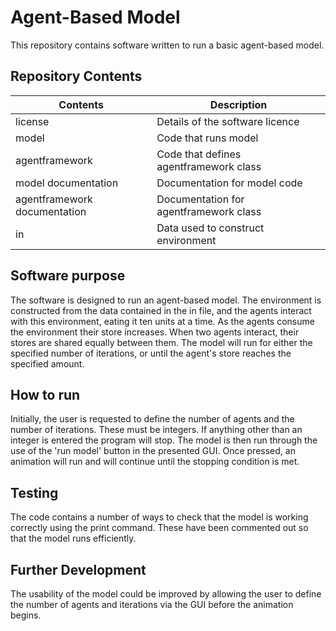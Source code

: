 # Agent-Based Model

This repository contains software written to run a basic agent-based model.

## Repository Contents
Contents | Description
-------- | -----------
license  | Details of the software licence
model    | Code that runs model
agentframework | Code that defines agentframework class
model documentation | Documentation for model code
agentframework documentation | Documentation for agentframework class
in | Data used to construct environment

## Software purpose
The software is designed to run an agent-based model. The environment is constructed from 
the data contained in the in file, and the agents interact with this environment, eating it
ten units at a time. As the agents consume the environment their store increases. When two
agents interact, their stores are shared equally between them. The model will run for either
the specified number of iterations, or until the agent's store reaches the specified amount.

## How to run
Initially, the user is requested to define the number of agents and the number of iterations.
These must be integers. If anything other than an integer is entered the program will stop.
The model is then run through the use of the 'run model' button in the presented GUI. Once
pressed, an animation will run and will continue until the stopping condition is met.

## Testing
The code contains a number of ways to check that the model is working correctly using the 
print command. These have been commented out so that the model runs efficiently.

## Further Development
The usability of the model could be improved by allowing the user to define the number of 
agents and iterations via the GUI before the animation begins.
